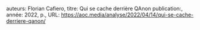 auteurs: Florian Cafiero, 
titre: Qui se cache derrière QAnon
publication:, 
année: 2022, 
p.,
URL: https://aoc.media/analyse/2022/04/14/qui-se-cache-derriere-qanon/

